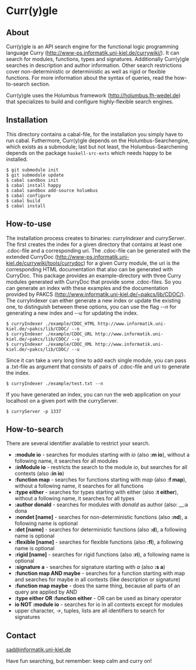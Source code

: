 Curr(y)gle
===========

About
------

Curr(y)gle is an API search engine for the functional logic
programming language Curry
(http://www-ps.informatik.uni-kiel.de/currywiki/).  It can search for
modules, functions, types and signatures. Additionally Curr(y)gle
searches in description and author information.  Other search
restrictions cover non-deterministic or deterministic as well as rigid
or flexible functions.  For more information about the syntax of
queries, read the how-to-search section.

Curr(y)gle uses the Holumbus framework (http://holumbus.fh-wedel.de)
that specializes to build and configure highly-flexible search
engines.


Installation
-------------

This directory contains a cabal-file, for the installation you simply
have to run cabal. Futhermore, Curr(y)gle depends on the Holumbus-Searchengine, 
which exists as a submodule; last but not least, the Holumbus-Searchening depends
on the package `haskell-src-exts` which needs happy to be installed.

    $ git submodule init
    $ git submodule update
    $ cabal sandbox init
    $ cabal install happy
    $ cabal sandbox add-source holumbus
    $ cabal configure
    $ cabal build 
    $ cabal install

How-to-use
-----------

The installation process creates to binaries: *curryIndexer* and
*curryServer*.  The first creates the index for a given directory that
contains at least one .cdoc-file and a corresponding uri. The
.cdoc-file can be generated with the extended CurryDoc
(http://www-ps.informatik.uni-kiel.de/currywiki/tools/currydoc) for a
given Curry module, the uri is the corresponding HTML documentation
that also can be generated with CurryDoc.  This package provides an
example-directory with three Curry modules generated with CurryDoc
that provide some .cdoc-files. So you can generate an index with these
examples and the documentation provided by PAKCS
(http://www.informatik.uni-kiel.de/~pakcs/lib/CDOC/).  The
curryIndexer can either generate a new index or update the existing
one, to distinguish between these options, you can use the flag *--n*
for generating a new index and *--u* for updating the index.

    $ curryIndexer ./example/CDOC_HTML http://www.informatik.uni-kiel.de/~pakcs/lib/CDOC/ --n
    $ curryIndexer ./example/CDOC_URL http://www.informatik.uni-kiel.de/~pakcs/lib/CDOC/ --u
    $ curryIndexer ./example/CDOC_XML http://www.informatik.uni-kiel.de/~pakcs/lib/CDOC/ --u

Since it can take a very long time to add each single module, you can
pass a .txt-file as argument that consists of pairs of .cdoc-file and
uri to generate the index.

    $ curryIndexer ./example/test.txt --n

If you have generated an index, you can run the web application on your
localhost on a given port with the curryServer.

    $ curryServer -p 1337


How-to-search
--------------

There are several identifier available to
restrict your search.

* __:module io__ - searches for modules starting with _io_ (also __:m io__), without a following name, it searches for all modules
* __:inModule io__ - restricts the search to the module _io_, but searches for all contexts (also __:in io__)
* __:function map__ - searches for functions starting with _map_ (also __:f map__), without a following name, it searches for all functions
* __:type either__ - searches for types starting with either (also __:t either__), without a following name, it searches for all types
* __:author donald__ - searches for modules with _donald_ as author (also: __:a dona
* __:nondet [name]__ - searches for non-deterministic functions (also __:nd__), a following name is optional
* __:det [name]__ - searches for deterministic functions (also __:d__), a following name is optional
* __:flexible [name]__ - searches for flexible functions (also __:fl__), a following name is optional
* __:rigid [name]__ - searches for rigid functions (also __:ri__), a following name is optional
* __:signature a__ - searches for signature starting with _a_ (also __:s a__)
* __:function map AND maybe__ - searches for a function starting with map and searches for maybe in all contexts (like description or signature)
* __:function map maybe__ - does the same thing, because all parts of an query are applied by AND
* __:type either OR :function either__ - OR can be used as binary operator
* __io NOT :module io__ - searches for io in all contexts except for modules
* upper character, _->_, tuples, lists are all identifiers to search for signatures


Contact 
--------

sad@informatik.uni-kiel.de


Have fun searching, but remember: keep calm and curry on!
